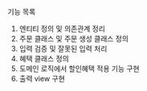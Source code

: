 기능 목록
1. 엔티티 정의 및 의존관계 정리
2. 주문 클래스 및 주문 생성 클래스 정의
3. 입력 검증 및 잘못된 입력 처리
4. 혜택 클래스 정의
5. 도메인 로직에서 할인혜택 적용 기능 구현
6. 출력 view 구현
